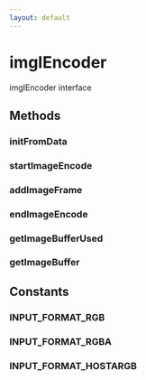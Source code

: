 ```yaml
---
layout: default
---
```


# imgIEncoder #

imgIEncoder interface


## Methods ##

### initFromData ###

### startImageEncode ###

### addImageFrame ###

### endImageEncode ###

### getImageBufferUsed ###

### getImageBuffer ###

## Constants ##

### INPUT_FORMAT_RGB ###

### INPUT_FORMAT_RGBA ###

### INPUT_FORMAT_HOSTARGB ###
